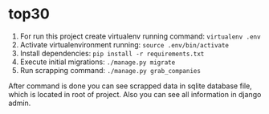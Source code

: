 # top30

1. For run this project create virtualenv running command:
```virtualenv .env```
2. Activate virtualenvironment running:
```source .env/bin/activate```
3. Install dependencies:
```pip install -r requirements.txt ```
4. Execute initial migrations:
```./manage.py migrate```
5. Run scrapping command:
```./manage.py grab_companies```

After command is done you can see scrapped data in sqlite database file, which is located in root of project.
Also you can see all information in django admin.